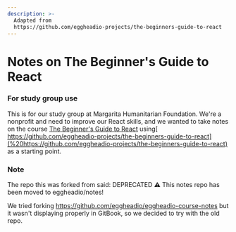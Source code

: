 ```yaml
---
description: >-
  Adapted from
  https://github.com/eggheadio-projects/the-beginners-guide-to-react
---
```


# Notes on The Beginner's Guide to React

### For study group use

This is for our study group at Margarita Humanitarian Foundation. We're a nonprofit and need to improve our React skills, and we wanted to take notes on the course [The Beginner's Guide to React](https://egghead.io/courses/the-beginner-s-guide-to-react) using[ https://github.com/eggheadio-projects/the-beginners-guide-to-react](%20https://github.com/eggheadio-projects/the-beginners-guide-to-react) as a starting point.

### Note

The repo this was forked from said: DEPRECATED ⚠️ This notes repo has been moved to eggheadio/notes!

We tried forking https://github.com/eggheadio/eggheadio-course-notes but it wasn't displaying properly in GitBook, so we decided to try with the old repo.


